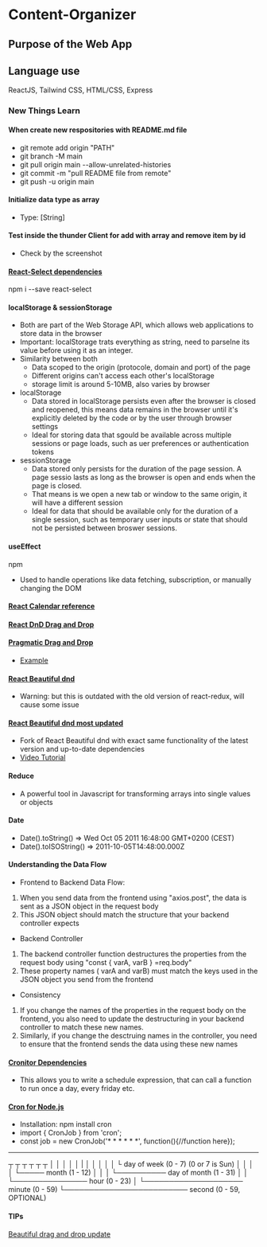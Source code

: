 # Content-Organizer

## Purpose of the Web App

## Language use

ReactJS, Tailwind CSS, HTML/CSS, Express

### New Things Learn

#### When create new respositories with README.md file

- git remote add origin "PATH"
- git branch -M main
- git pull origin main --allow-unrelated-histories
- git commit -m "pull README file from remote"
- git push -u origin main

#### Initialize data type as array

- Type: [String]

#### Test inside the thunder Client for add with array and remove item by id

- Check by the screenshot

#### [React-Select dependencies](https://react-select.com/home)

npm i --save react-select

#### localStorage & sessionStorage

- Both are part of the Web Storage API, which allows web applications to store data in the browser
- Important: localStorage trats everything as string, need to parseIne its value before using it as an integer.
- Similarity between both
  - Data scoped to the origin (protocole, domain and port) of the page
  - Different origins can't access each other's localStorage
  - storage limit is around 5-10MB, also varies by browser
- localStorage
  - Data stored in localStorage persists even after the browser is closed and reopened, this means data remains in the browser until it's explicitly deleted by the code or by the user through browser settings
  - Ideal for storing data that sgould be available across multiple sessions or page loads, such as uer preferences or authentication tokens
- sessionStorage
  - Data stored only persists for the duration of the page session. A page sessio lasts as long as the browser is open and ends when the page is closed.
  - That means is we open a new tab or window to the same origin, it will have a different session
  - Ideal for data that should be available only for the duration of a single session, such as temporary user inputs or state that should not be persisted between broswer sessions.

#### useEffect

npm

- Used to handle operations like data fetching, subscription, or manually changing the DOM

#### [React Calendar reference](https://derrickotte.medium.com/how-to-create-a-calendar-from-scratch-in-react-1f2db197454d)

#### [React DnD Drag and Drop](https://react-dnd.github.io/react-dnd/about)

#### [Pragmatic Drag and Drop](https://atlassian.design/components/pragmatic-drag-and-drop/comparison)

- [Example](https://codesandbox.io/p/sandbox/xc598s?file=%2Fpragmatic-drag-and-drop%2Fdocumentation%2Fexamples%2Fpieces%2Fboard%2Fcard.tsx%3A280%2C47)

#### [React Beautiful dnd](https://github.com/atlassian/react-beautiful-dnd?tab=readme-ov-file)

- Warning: but this is outdated with the old version of react-redux, will cause some issue

#### [React Beautiful dnd most updated](https://github.com/hello-pangea/dnd)

- Fork of React Beautiful dnd with exact same functionality of the latest version and up-to-date dependencies
- [Video Tutorial](https://egghead.io/lessons/react-reorder-columns-with-react-beautiful-dnd)

#### Reduce

- A powerful tool in Javascript for transforming arrays into single values or objects

#### Date

- Date().toString() => Wed Oct 05 2011 16:48:00 GMT+0200 (CEST)
- Date().toISOString() => 2011-10-05T14:48:00.000Z

#### Understanding the Data Flow

- Frontend to Backend Data Flow:

1. When you send data from the frontend using "axios.post", the data is sent as a JSON object in the request body
2. This JSON object should match the structure that your backend controller expects

- Backend Controller

1. The backend controller function destructures the properties from the request body using "const { varA, varB } =req.body"
2. These property names ( varA and varB) must match the keys used in the JSON object you send from the frontend

- Consistency

1. If you change the names of the properties in the request body on the frontend, you also need to update the destructuring in your backend controller to match these new names.
2. Similarly, if you change the desctruing names in the controller, you need to ensure that the frontend sends the data using these new names

#### [Cronitor Dependencies](https://crontab.guru/examples.html)

- This allows you to write a schedule expression, that can call a function to run once a day, every friday etc.

#### [Cron for Node.js](https://www.npmjs.com/package/cron#-basic-usage)

- Installation: npm install cron
- import { CronJob } from 'cron';
- const job = new CronJob('\* \* \* \* \* \*', function(){//function here});

---

┬ ┬ ┬ ┬ ┬ ┬
│ │ │ │ │ |
│ │ │ │ │ └ day of week (0 - 7) (0 or 7 is Sun)
│ │ │ │ └───── month (1 - 12)
│ │ │ └────────── day of month (1 - 31)
│ │ └─────────────── hour (0 - 23)
│ └──────────────────── minute (0 - 59)
└───────────────────────── second (0 - 59, OPTIONAL)

#### TIPs

[Beautiful drag and drop update](https://www.reddit.com/r/react/comments/wczdlm/beautiful_drag_and_drop_with_backend/?rdt=55129)
